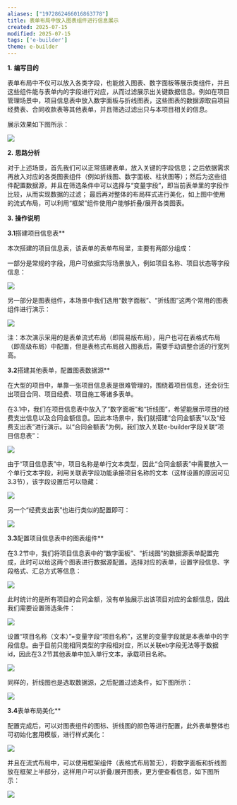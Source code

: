 ```yaml
---
aliases: ["1972862466016863778"]
title: 表单布局中放入图表组件进行信息展示
created: 2025-07-15
modified: 2025-07-15
tags: ['e-builder']
theme: e-builder
---
```


**1.** **编写目的**

表单布局中不仅可以放入各类字段，也能放入图表、数字面板等展示类组件，并且这些组件能与表单内的字段进行对应，从而过滤展示出关键数据信息。例如在项目管理场景中，项目信息表中放入数字面板与折线图表，这些图表的数据源取自项目经费表、合同收款表等其他表单，并且筛选过滤出只与本项目相关的信息。

展示效果如下图所示：

![](d6d1be9ac20d56dc39795d38beece974.jpg)

**2.** **思路分析**

对于上述场景，首先我们可以正常搭建表单，放入关键的字段信息；之后依据需求再放入对应的各类图表组件（例如折线图、数字面板、柱状图等）；然后为这些组件配置数据源，并且在筛选条件中可以选择与“变量字段”，即当前表单里的字段作比较，从而实现数据的过滤； 最后再对整体的布局样式进行美化，如上图中使用的流式布局，可以利用“框架”组件使用户能够折叠/展开各类图表。

**3.** **操作说明**

**3.1**搭建项目信息表**

本次搭建的项目信息表，该表单的表单布局里，主要有两部分组成：

一部分是常规的字段，用户可依据实际场景放入，例如项目名称、项目状态等字段信息：

![](17178eea154b10efb7782ea988c40eb5.jpg)

另一部分是图表组件，本场景中我们选用“数字面板”、“折线图”这两个常用的图表组件进行演示：

![](b30b261756eba2c3207dd43395e0c79d.jpg)

注：本次演示采用的是表单流式布局（即简易版布局），用户也可在表格式布局（即高级布局）中配置，但是表格式布局放入图表后，需要手动调整合适的行宽列高。

**3.2**搭建其他表单，配置图表数据源**

在大型的项目中，单靠一张项目信息表是很难管理的，围绕着项目信息，还会衍生出项目合同、项目经费、项目施工等诸多表单。

在3.1中，我们在项目信息表中放入了“数字面板”和“折线图”，希望能展示项目的经费支出信息以及合同金额信息。因此本场景中，我们就搭建“合同金额表”以及“经费支出表”进行演示。以“合同金额表”为例，我们放入关联e-builder字段关联“项目信息表”：

![](52299a5f8705ff98af041a29244ce039.jpg)

由于“项目信息表”中，项目名称是单行文本类型，因此“合同金额表”中需要放入一个单行文本字段，利用关联表字段功能承接项目名称的文本（这样设置的原因可见3.3节），该字段设置后可以隐藏：

![](9549fd8ef1f54a771f702b634ba22d03.jpg)

另一个“经费支出表”也进行类似的配置即可：

![](01a77368086e845846216f22c53a3224.jpg)

**3.3**配置项目信息表中的图表组件**

在3.2节中，我们将项目信息表中的“数字面板”、“折线图”的数据源表单配置完成，此时可以给这两个图表进行数据源配置。选择对应的表单，设置字段信息、字段格式、汇总方式等信息：

![](3e85500d1543ce65b80810ae72218df3.jpg)

此时统计的是所有项目的合同金额，没有单独展示出该项目对应的金额信息，因此我们需要设置筛选条件：

![](e99c9e5b973e0db1014700e3191f7325.jpg)

设置“项目名称（文本）”=变量字段“项目名称”，这里的变量字段就是本表单中的字段信息。由于目前只能相同类型的字段相对应，所以关联eb字段无法等于数据id，因此在3.2节其他表单中加入单行文本，承载项目名称。

![](c348570c01d40de651810a9c002da89a.jpg)

同样的，折线图也是选取数据源，之后配置过滤条件，如下图所示：

![](09e8077fe0e249024726bc3a612d3114.jpg)

**3.4**表单布局美化**

配置完成后，可以对图表组件的图标、折线图的颜色等进行配置，此外表单整体也可初始化套用模版，进行样式美化：

![](a9263ac61c370fb59b33ce100cc80d16.jpg)

并且在流式布局中，可以使用框架组件（表格式布局暂无），将数字面板和折线图放在框架上半部分，这样用户可以折叠/展开图表，更方便查看信息，如下图所示：

![](4d2333429dea7967e04a7c07ca7d6813.jpg)